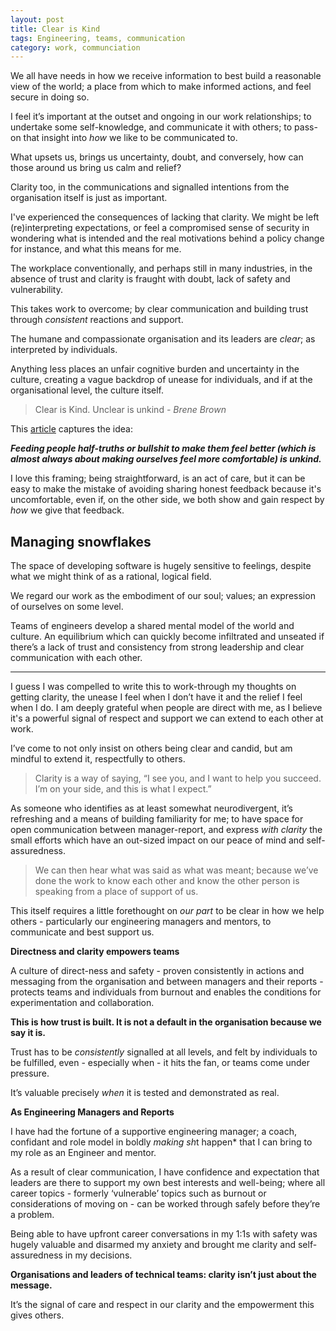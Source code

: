 ```yaml
---
layout: post
title: Clear is Kind
tags: Engineering, teams, communication
category: work, communciation
---
```


<!-- summary -->

We all have needs in how we receive information to best build a reasonable view of the world; a place from which to make informed actions, and feel secure in doing so.

I feel it’s important at the outset and ongoing in our work relationships; to undertake some self-knowledge, and communicate it with others; to pass-on that insight into _how_ we like to be communicated to.

What upsets us, brings us uncertainty, doubt, and conversely, how can those around us bring us calm and relief?

<!-- /summary -->

Clarity too, in the communications and signalled intentions from the organisation itself is just as important.

I've experienced the consequences of lacking that clarity. We might be left (re)interpreting expectations, or feel a compromised sense of security in wondering what is intended and the real motivations behind a policy change for instance, and what this means for me.

The workplace conventionally, and perhaps still in many industries, in the absence of trust and clarity is fraught with doubt, lack of safety and vulnerability.

This takes work to overcome; by clear communication and building trust through _consistent_ reactions and support.

The humane and compassionate organisation and its leaders are _clear_; as interpreted by individuals.

Anything less places an unfair cognitive burden and uncertainty in the culture, creating a vague backdrop of unease for individuals, and if at the organisational level, the culture itself.

<blockquote>
Clear is Kind. Unclear is unkind
<cite>- Brene Brown</cite>
</blockquote>

This [article](https://brenebrown.com/articles/2018/10/15/clear-is-kind-unclear-is-unkind/) captures the idea:

**_Feeding people half-truths or bullshit to make them feel better (which is almost always about making ourselves feel more comfortable) is unkind._**

I love this framing; being straightforward, is an act of care, but it can be easy to make the mistake of avoiding sharing honest feedback because it's uncomfortable, even if, on the other side, we both show and gain respect by _how_ we give that feedback.

## Managing snowflakes

The space of developing software is hugely sensitive to feelings, despite what we might think of as a rational, logical field.

We regard our work as the embodiment of our soul; values; an expression of ourselves on some level.

Teams of engineers develop a shared mental model of the world and culture. An equilibrium which can quickly become infiltrated and unseated if there’s a lack of trust and consistency from strong leadership and clear communication with each other.

---

I guess I was compelled to write this to work-through my thoughts on getting clarity, the unease I feel when I don’t have it and the relief I feel when I do. I am deeply grateful when people are direct with me, as I believe it's a powerful signal of respect and support we can extend to each other at work.

I’ve come to not only insist on others being clear and candid, but am mindful to extend it, respectfully to others.

<blockquote>
    Clarity is a way of saying, “I see you, and I want to help you succeed. I’m on your side, and this is what I expect.”
</blockquote>

As someone who identifies as at least somewhat neurodivergent, it’s refreshing and a means of building familiarity for me; to have space for open communication between manager-report, and express _with clarity_ the small efforts which have an out-sized impact on our peace of mind and self-assuredness.

<blockquote>
We can then hear what was said as what was meant; because we’ve done the work to know each other and know the other person is speaking from a place of support of us.
</blockquote>

This itself requires a little forethought on _our part_ to be clear in how we help others - particularly our engineering managers and mentors, to communicate and best support us.

**Directness and clarity empowers teams**

A culture of direct-ness and safety - proven consistently in actions and messaging from the organisation and between managers and their reports - protects teams and individuals from burnout and enables the conditions for experimentation and collaboration.

**This is how trust is built. It is not a default in the organisation because we say it is.**

Trust has to be _consistently_ signalled at all levels, and felt by individuals to be fulfilled, even - especially when - it hits the fan, or teams come under pressure.

It’s valuable precisely _when_ it is tested and demonstrated as real.

**As Engineering Managers and Reports**

I have had the fortune of a supportive engineering manager; a coach, confidant and role model in boldly *making sh*t happen\* that I can bring to my role as an Engineer and mentor.

As a result of clear communication, I have confidence and expectation that leaders are there to support my own best interests and well-being; where all career topics - formerly ‘vulnerable’ topics such as burnout or considerations of moving on - can be worked through safely before they’re a problem.

Being able to have upfront career conversations in my 1:1s with safety was hugely valuable and disarmed my anxiety and brought me clarity and self-assuredness in my decisions.

**Organisations and leaders of technical teams: clarity isn’t just about the message.**

It’s the signal of care and respect in our clarity and the empowerment this gives others.
